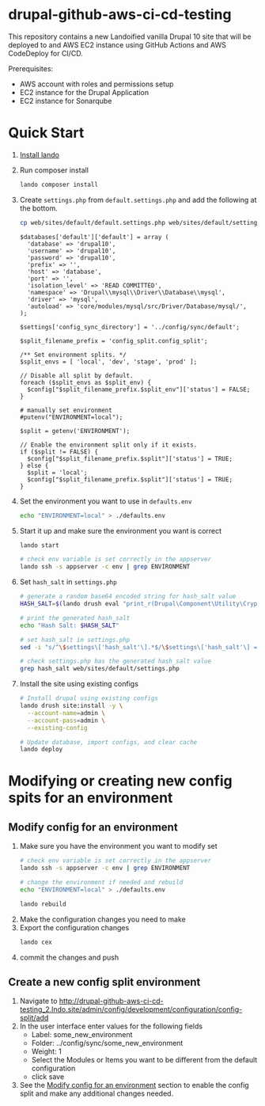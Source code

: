 # drupal-github-aws-ci-cd-testing

This repository contains a new Landoified vanilla Drupal 10 site that will be deployed to and AWS EC2 instance using GitHub Actions and AWS CodeDeploy for CI/CD.

Prerequisites:
- AWS account with roles and permissions setup
- EC2 instance for the Drupal Application
- EC2 instance for Sonarqube

# Quick Start
1. [Install lando](https://docs.lando.dev/basics/installation.html)
2. Run composer install
    ```bash
    lando composer install
    ```
3. Create `settings.php` from `default.settings.php` and add the following at the bottom.

    ```bash
    cp web/sites/default/default.settings.php web/sites/default/settings.php
    ```

    ```injectablephp
    $databases['default']['default'] = array (
      'database' => 'drupal10',
      'username' => 'drupal10',
      'password' => 'drupal10',
      'prefix' => '',
      'host' => 'database',
      'port' => '',
      'isolation_level' => 'READ COMMITTED',
      'namespace' => 'Drupal\\mysql\\Driver\\Database\\mysql',
      'driver' => 'mysql',
      'autoload' => 'core/modules/mysql/src/Driver/Database/mysql/',
    );

    $settings['config_sync_directory'] = '../config/sync/default';

    $split_filename_prefix = 'config_split.config_split';

    /** Set environment splits. */
    $split_envs = [ 'local', 'dev', 'stage', 'prod' ];

    // Disable all split by default.
    foreach ($split_envs as $split_env) {
      $config["$split_filename_prefix.$split_env"]['status'] = FALSE;
    }

    # manually set environment
    #putenv("ENVIRONMENT=local");

    $split = getenv('ENVIRONMENT');

    // Enable the environment split only if it exists.
    if ($split != FALSE) {
      $config["$split_filename_prefix.$split"]['status'] = TRUE;
    } else {
      $split = 'local';
      $config["$split_filename_prefix.$split"]['status'] = TRUE;
    }
    ```

4. Set the environment you want to use in `defaults.env`

    ```bash
    echo "ENVIRONMENT=local" > ./defaults.env
    ```

5. Start it up and make sure the environment you want is correct

    ```bash
    lando start

    # check env variable is set correctly in the appserver
    lando ssh -s appserver -c env | grep ENVIRONMENT
    ```

6. Set `hash_salt` in `settings.php`

   ```bash
   # generate a random base64 encoded string for hash_salt value
   HASH_SALT=$(lando drush eval "print_r(Drupal\Component\Utility\Crypt::randomBytesBase64(55))")

   # print the generated hash_salt
   echo "Hash Salt: $HASH_SALT"

   # set hash_salt in settings.php
   sed -i "s/^\$settings\['hash_salt'\].*$/\$settings\['hash_salt'\] = '$HASH_SALT';/" web/sites/default/settings.php

   # check settings.php has the generated hash_salt value
   grep hash_salt web/sites/default/settings.php
   ```

7. Install the site using existing configs

    ```bash
    # Install drupal using existing configs
    lando drush site:install -y \
      --account-name=admin \
      --account-pass=admin \
      --existing-config

    # Update database, import configs, and clear cache
    lando deploy
    ```

# Modifying or creating new config spits for an environment
## Modify config for an environment
1. Make sure you have the environment you want to modify set
   ```bash
   # check env variable is set correctly in the appserver
   lando ssh -s appserver -c env | grep ENVIRONMENT

   # change the environment if needed and rebuild
   echo "ENVIRONMENT=local" > ./defaults.env

   lando rebuild
   ```
2. Make the configuration changes you need to make
3. Export the configuration changes
   ```bash
   lando cex
   ```
4. commit the changes and push

## Create a new config split environment
1. Navigate to http://drupal-github-aws-ci-cd-testing_2.lndo.site/admin/config/development/configuration/config-split/add
2. In the user interface enter values for the following fields
   - Label: some_new_environment
   - Folder: ../config/sync/some_new_environment
   - Weight: 1
   - Select the Modules or Items you want to be different from the default configuration
   - click save
3. See the [Modify config for an environment](#modify-config-for-an-environment) section to enable the config split and make any additional changes needed.

